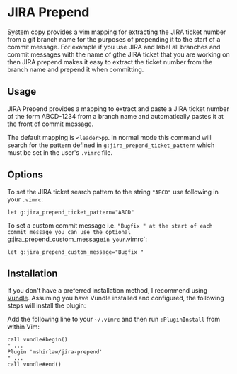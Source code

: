 JIRA Prepend
============

System copy provides a vim mapping for extracting the JIRA ticket number
from a git branch name for the purposes of prepending it to the start 
of a commit message. For example if you use JIRA and label all branches and
commit messages with the name of gthe JIRA ticket that you are working on
then JIRA prepend makes it easy to extract the ticket number from the branch name 
and prepend it when committing. 

Usage
-----

JIRA Prepend provides a mapping to extract and paste a JIRA ticket number 
of the form ABCD-1234 from a branch name and automatically pastes it at the
front of commit message.

The default mapping is `<leader>pp`. In normal mode this command will search for the
pattern defined in `g:jira_prepend_ticket_pattern` which must be set in the user's `.vimrc` file.

Options
-------

To set the JIRA ticket search pattern to the string `"ABCD"` use following in your `.vimrc`:
``` vim
let g:jira_prepend_ticket_pattern="ABCD"
```

To set a custom commit message i.e. `"Bugfix " at the start of each commit message you can use
the optional `g:jira_prepend_custom_message` in your `.vimrc`:
``` vim
let g:jira_prepend_custom_message="Bugfix "
```

Installation
------------

If you don't have a preferred installation method, I recommend 
using [Vundle](https://github.com/VundleVim/Vundle.vim). Assuming you 
have Vundle installed and configured, the following steps will install the plugin:

Add the following line to your `~/.vimrc` and then run `:PluginInstall` from within Vim:

``` vim
call vundle#begin()
" ...
Plugin 'mshirlaw/jira-prepend'
" ...
call vundle#end()
```

